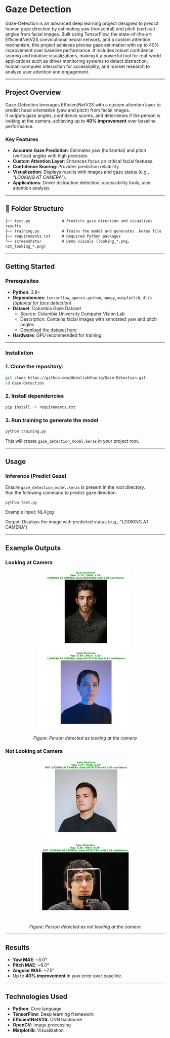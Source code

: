 #  Gaze Detection

Gaze-Detection is an advanced deep learning project designed to predict human gaze direction by estimating yaw (horizontal) and pitch (vertical) angles from facial images. Built using TensorFlow, the state-of-the-art EfficientNetV2S convolutional neural network, and a custom attention mechanism, this project achieves precise gaze estimation with up to 40% improvement over baseline performance. It includes robust confidence scoring and intuitive visualizations, making it a powerful tool for real-world applications such as driver monitoring systems to detect distraction, human-computer interaction for accessibility, and market research to analyze user attention and engagement.

---

##  Project Overview

Gaze-Detection leverages EfficientNetV2S with a custom attention layer to predict head orientation (yaw and pitch) from facial images.  
It outputs gaze angles, confidence scores, and determines if the person is looking at the camera, achieving up to **40% improvement** over baseline performance.

###  Key Features

- **Accurate Gaze Prediction**: Estimates yaw (horizontal) and pitch (vertical) angles with high precision.  
- **Custom Attention Layer**: Enhances focus on critical facial features.  
- **Confidence Scoring**: Provides prediction reliability.  
- **Visualization**: Displays results with images and gaze status (e.g., *"LOOKING AT CAMERA"*).  
- **Applications**: Driver distraction detection, accessibility tools, user attention analysis.

---

## 📁 Folder Structure

```
├── test.py              # Predicts gaze direction and visualizes results
├── training.py          # Trains the model and generates .keras file
├── requirements.txt     # Required Python packages
└── screenshots/         # Demo visuals (looking_*.png, not_looking_*.png)
```

---

##  Getting Started

###  Prerequisites

- **Python**: 3.8+
- **Dependencies**: `tensorflow`, `opencv-python`, `numpy`, `matplotlib`, `dlib` *(optional for face detection)*  
- **Dataset**: Columbia Gaze Dataset  
  - Source: Columbia University Computer Vision Lab  
  - Description: Contains facial images with annotated yaw and pitch angles  
  - [Download the dataset here](https://www.cs.columbia.edu/CAVE/databases/columbia_gaze/)
- **Hardware**: GPU recommended for training

---

###  Installation

### 1. Clone the repository:

```bash
git clone https://github.com/AbdullahShariq/Gaze-Detection.git
cd Gaze-Detection
```
### 2. Install dependencies
```bash
pip install -r requirements.txt
```
### 3. Run training to generate the model
```bash
python training.py
```
This will create `gaze_detection_model.keras` in your project root.

---


##  Usage

###  Inference (Predict Gaze)

Ensure `gaze_detection_model.keras` is present in the root directory.  
Run the following command to predict gaze direction:

```bash
python test.py
```
Example Input: NL4.jpg

Output: Displays the image with predicted status (e.g., "LOOKING AT CAMERA")

---

##  Example Outputs

###  Looking at Camera
<p align="center">
  <img src="screenshots/looking_1.png" alt="Looking at Camera 1" height="250px" />
  <img src="screenshots/looking_2.png" alt="Looking at Camera 2" height="250px" />
</p>
<p align="center">
  <em>Figure: Person detected as looking at the camera</em>
</p>

###  Not Looking at Camera
<p align="center">
  <img src="screenshots/not_looking_1.png" alt="Not Looking at Camera 1" height="250px" />
  <img src="screenshots/not_looking_2.png" alt="Not Looking at Camera 2" height="250px" />
</p>
<p align="center">
  <em>Figure: Person detected as not looking at the camera</em>
</p>

---

##  Results

- **Yaw MAE**: ~5.0°
- **Pitch MAE**: ~6.0°
- **Angular MAE**: ~7.5°
- Up to **40% improvement** in yaw error over baseline.

---

##  Technologies Used

- **Python**: Core language  
- **TensorFlow**: Deep learning framework  
- **EfficientNetV2S**: CNN backbone  
- **OpenCV**: Image processing  
- **Matplotlib**: Visualization
